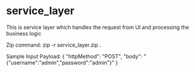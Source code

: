 # service_layer
This is service layer which handles the request from UI and processing the business logic

Zip command:
zip -r service_layer.zip .

Sample Input Payload:
{ 
  "httpMethod": "POST", 
  "body": "{\"username\":\"admin\",\"password\":\"admin\"}" 
} 
